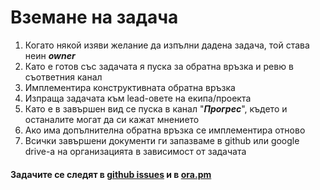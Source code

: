 # Вземане на задача

1. Когато някой изяви желание да изпълни дадена задача, той става неин _**owner**_
2. Като е готов със задачата я пуска за обратна връзка и ревю в съответния канал
3. Имплементира конструктивната обратна връзка
4. Изпраща задачата към lead-овете на екипа/проекта
5. Като е в завършен вид се пуска в канал "_**Прогрес**_", където и останалите могат да си кажат мнението
6. Ако има допълнителна обратна връзка се имплементира отново
7. Всички завършени документи ги запазваме в github или google drive-a на организацията в зависимост от задачата

#### Задачите се следят в [github issues](https://github.com/daritelska-platforma/frontend/issues) и в [ora.pm](https://app.ora.pm/p/b4b29751703145d29a224c9e4653f0d5?v=0&t=k)

